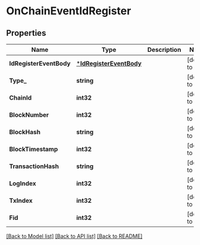 # OnChainEventIdRegister

## Properties
Name | Type | Description | Notes
------------ | ------------- | ------------- | -------------
**IdRegisterEventBody** | [***IdRegisterEventBody**](IdRegisterEventBody.md) |  | [default to null]
**Type_** | **string** |  | [default to null]
**ChainId** | **int32** |  | [default to null]
**BlockNumber** | **int32** |  | [default to null]
**BlockHash** | **string** |  | [default to null]
**BlockTimestamp** | **int32** |  | [default to null]
**TransactionHash** | **string** |  | [default to null]
**LogIndex** | **int32** |  | [default to null]
**TxIndex** | **int32** |  | [default to null]
**Fid** | **int32** |  | [default to null]

[[Back to Model list]](../README.md#documentation-for-models) [[Back to API list]](../README.md#documentation-for-api-endpoints) [[Back to README]](../README.md)

